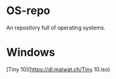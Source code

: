 # OS-repo
An repository full of operating systems.
# Windows
[Tiny 10](https://dl.malwat.ch/Tiny 10.iso)

